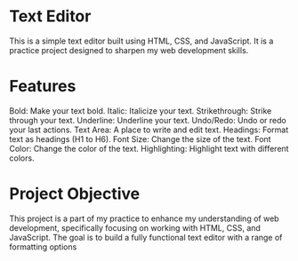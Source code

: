 # Text Editor
This is a simple text editor built using HTML, CSS, and JavaScript. It is a practice project designed to sharpen my web development skills.

# Features
Bold: Make your text bold.
Italic: Italicize your text.
Strikethrough: Strike through your text.
Underline: Underline your text.
Undo/Redo: Undo or redo your last actions.
Text Area: A place to write and edit text.
Headings: Format text as headings (H1 to H6).
Font Size: Change the size of the text.
Font Color: Change the color of the text.
Highlighting: Highlight text with different colors.
# Project Objective
This project is a part of my practice to enhance my understanding of web development, specifically focusing on working with HTML, CSS, and JavaScript. The goal is to build a fully functional text editor with a range of formatting options
